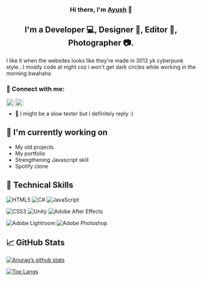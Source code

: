<h3 align="center">
Hi there, I'm <a href="#">Ayush</a> 👋
</h3>

<h2 align="center">
I'm a Developer 💻, Designer 🎨, Editor 🤙, Photographer 📷.
</h2> 

I like it when the websites looks like they're made in 3012 yk cyberpunk style...I mostly code at night coz i won't get dark circles while working in the morning bwahaha

### 🤝 Connect with me:

<a href="#"><img align="left" src="https://raw.githubusercontent.com/yushi1007/yushi1007/main/images/linkedin.svg" alt="Yu Shi | LinkedIn" width="21px"/></a>
<a href="#"><img align="left" src="https://raw.githubusercontent.com/yushi1007/yushi1007/main/images/instagram.svg" alt="Yu Shi | Instagram" width="21px"/></a>
</br>
- 💬 I might be a slow texter but i definitely reply :)

## 🔭 I'm currently working on

- My old projects
- My portfolio
- Strengthening Javascript skill
- Spotify clone

## 💼 Technical Skills


![HTML5](https://img.shields.io/badge/html5-%23E34F26.svg?style=for-the-badge&logo=html5&logoColor=white)
![C#](https://img.shields.io/badge/c%23-%23239120.svg?style=for-the-badge&logo=c-sharp&logoColor=white)
![JavaScript](https://img.shields.io/badge/javascript-%23323330.svg?style=for-the-badge&logo=javascript&logoColor=%23F7DF1E)
</br>

![CSS3](https://img.shields.io/badge/css3-%231572B6.svg?style=for-the-badge&logo=css3&logoColor=white)
![Unity](https://img.shields.io/badge/unity-%23000000.svg?style=for-the-badge&logo=unity&logoColor=white)
![Adobe After Effects](https://img.shields.io/badge/Adobe%20After%20Effects-9999FF.svg?style=for-the-badge&logo=Adobe%20After%20Effects&logoColor=white)
</br>

![Adobe Lightroom](https://img.shields.io/badge/Adobe%20Lightroom-31A8FF.svg?style=for-the-badge&logo=Adobe%20Lightroom&logoColor=white)
![Adobe Photoshop](https://img.shields.io/badge/adobephotoshop-%2331A8FF.svg?style=for-the-badge&logo=adobephotoshop&logoColor=white)


## 📈 GitHub Stats 

[![Anurag’s github stats](https://github-readme-stats.vercel.app/api?username=ayushhdixit)](https://github.com/ayushhdixit)

[![Top Langs](https://github-readme-stats.vercel.app/api/top-langs/?username=ayushhdixit&layout=compact)](https://github.com/ayushhdixit)